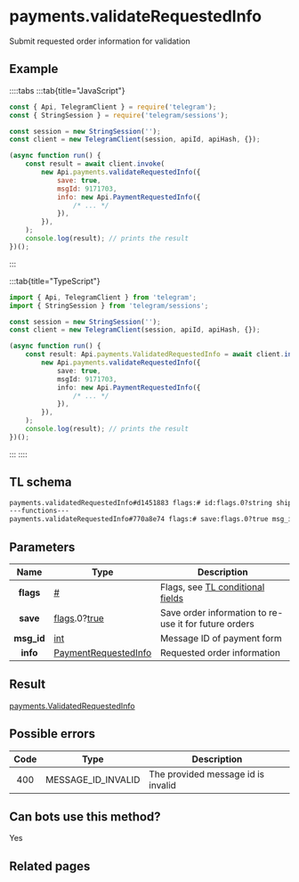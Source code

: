 # payments.validateRequestedInfo

Submit requested order information for validation

## Example

::::tabs
:::tab{title="JavaScript"}

```js
const { Api, TelegramClient } = require('telegram');
const { StringSession } = require('telegram/sessions');

const session = new StringSession('');
const client = new TelegramClient(session, apiId, apiHash, {});

(async function run() {
    const result = await client.invoke(
        new Api.payments.validateRequestedInfo({
            save: true,
            msgId: 9171703,
            info: new Api.PaymentRequestedInfo({
                /* ... */
            }),
        }),
    );
    console.log(result); // prints the result
})();
```

:::

:::tab{title="TypeScript"}

```ts
import { Api, TelegramClient } from 'telegram';
import { StringSession } from 'telegram/sessions';

const session = new StringSession('');
const client = new TelegramClient(session, apiId, apiHash, {});

(async function run() {
    const result: Api.payments.ValidatedRequestedInfo = await client.invoke(
        new Api.payments.validateRequestedInfo({
            save: true,
            msgId: 9171703,
            info: new Api.PaymentRequestedInfo({
                /* ... */
            }),
        }),
    );
    console.log(result); // prints the result
})();
```

:::
::::

## TL schema

```txt
payments.validatedRequestedInfo#d1451883 flags:# id:flags.0?string shipping_options:flags.1?Vector<ShippingOption> = payments.ValidatedRequestedInfo;
---functions---
payments.validateRequestedInfo#770a8e74 flags:# save:flags.0?true msg_id:int info:PaymentRequestedInfo = payments.ValidatedRequestedInfo;
```

## Parameters

|    Name    | Type                                                                                                                              | Description                                                                                             |
| :--------: | --------------------------------------------------------------------------------------------------------------------------------- | ------------------------------------------------------------------------------------------------------- |
| **flags**  | [#](https://core.telegram.org/type/%23)                                                                                           | Flags, see [TL conditional fields](https://core.telegram.org/mtproto/TL-combinators#conditional-fields) |
|  **save**  | [flags](https://core.telegram.org/mtproto/TL-combinators#conditional-fields).0?[true](https://core.telegram.org/constructor/true) | Save order information to re-use it for future orders                                                   |
| **msg_id** | [int](https://core.telegram.org/type/int)                                                                                         | Message ID of payment form                                                                              |
|  **info**  | [PaymentRequestedInfo](https://core.telegram.org/type/PaymentRequestedInfo)                                                       | Requested order information                                                                             |

## Result

[payments.ValidatedRequestedInfo](https://core.telegram.org/type/payments.ValidatedRequestedInfo)

## Possible errors

| Code | Type               | Description                        |
| :--: | ------------------ | ---------------------------------- |
| 400  | MESSAGE_ID_INVALID | The provided message id is invalid |

## Can bots use this method?

Yes

## Related pages
